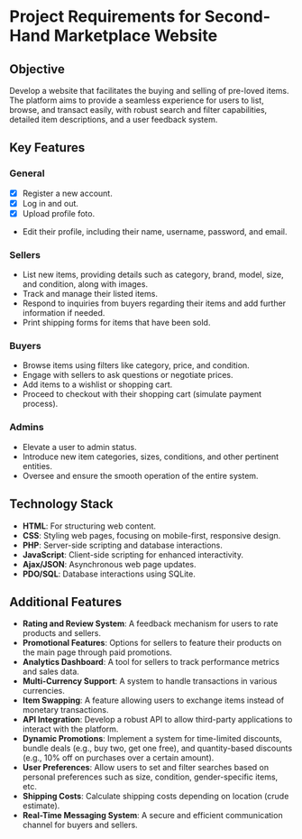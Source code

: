 # Project Requirements for Second-Hand Marketplace Website

## Objective
Develop a website that facilitates the buying and selling of pre-loved items. The platform aims to provide a seamless experience for users to list, browse, and transact easily, with robust search and filter capabilities, detailed item descriptions, and a user feedback system.

## Key Features
### General
- [X] Register a new account.
- [X] Log in and out.
- [X] Upload profile foto.
- Edit their profile, including their name, username, password, and email.

### Sellers
- List new items, providing details such as category, brand, model, size, and condition, along with images.
- Track and manage their listed items.
- Respond to inquiries from buyers regarding their items and add further information if needed.
- Print shipping forms for items that have been sold.

### Buyers
- Browse items using filters like category, price, and condition.
- Engage with sellers to ask questions or negotiate prices.
- Add items to a wishlist or shopping cart.
- Proceed to checkout with their shopping cart (simulate payment process).

### Admins
- Elevate a user to admin status.
- Introduce new item categories, sizes, conditions, and other pertinent entities.
- Oversee and ensure the smooth operation of the entire system.

## Technology Stack
- **HTML**: For structuring web content.
- **CSS**: Styling web pages, focusing on mobile-first, responsive design.
- **PHP**: Server-side scripting and database interactions.
- **JavaScript**: Client-side scripting for enhanced interactivity.
- **Ajax/JSON**: Asynchronous web page updates.
- **PDO/SQL**: Database interactions using SQLite.

## Additional Features
- **Rating and Review System**: A feedback mechanism for users to rate products and sellers.
- **Promotional Features**: Options for sellers to feature their products on the main page through paid promotions.
- **Analytics Dashboard**: A tool for sellers to track performance metrics and sales data.
- **Multi-Currency Support**: A system to handle transactions in various currencies.
- **Item Swapping**: A feature allowing users to exchange items instead of monetary transactions.
- **API Integration**: Develop a robust API to allow third-party applications to interact with the platform.
- **Dynamic Promotions**: Implement a system for time-limited discounts, bundle deals (e.g., buy two, get one free), and quantity-based discounts (e.g., 10% off on purchases over a certain amount).
- **User Preferences**: Allow users to set and filter searches based on personal preferences such as size, condition, gender-specific items, etc.
- **Shipping Costs**: Calculate shipping costs depending on location (crude estimate).
- **Real-Time Messaging System**: A secure and efficient communication channel for buyers and sellers.


